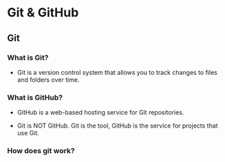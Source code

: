 # Git & GitHub

## Git

### What is Git?

* Git is a version control system that allows you to track changes to files and folders over time.

### What is GitHub?

* GitHub is a web-based hosting service for Git repositories.

* Git is NOT GitHub. Git is the tool, GitHub is the service for projects that use Git.

### How does git work?

